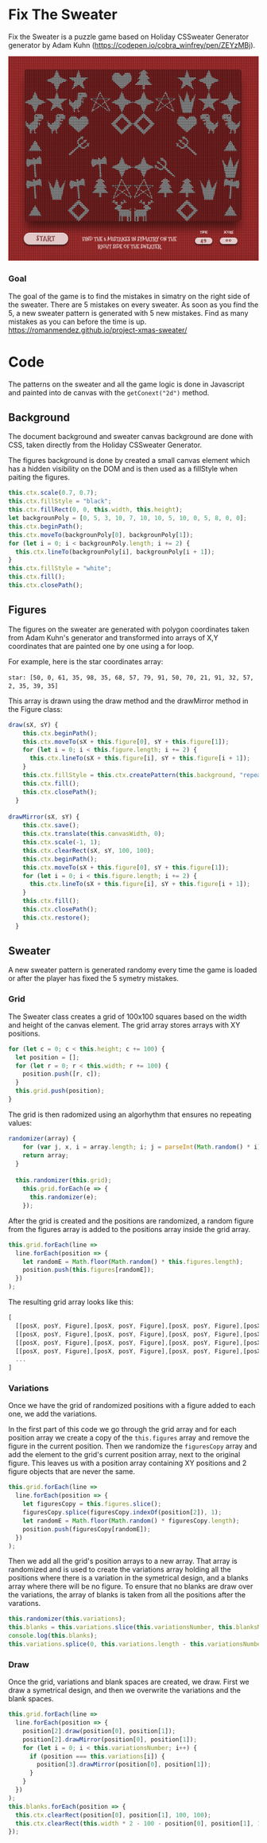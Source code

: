 # Fix The Sweater

Fix the Sweater is a puzzle game based on Holiday CSSweater Generator generator by Adam Kuhn (https://codepen.io/cobra_winfrey/pen/ZEYzMBj).

![](./code/img/intro-screenshot.png)

### Goal

The goal of the game is to find the mistakes in simatry on the right side of the sweater. There are 5 mistakes on every sweater. As soon as you find the 5, a new sweater pattern is generated with 5 new mistakes. Find as many mistakes as you can before the time is up.
https://romanmendez.github.io/project-xmas-sweater/

# Code

The patterns on the sweater and all the game logic is done in Javascript and painted into de canvas with the `getConext("2d")` method.

## Background

The document background and sweater canvas background are done with CSS, taken directly from the Holiday CSSweater Generator.

The figures background is done by created a small canvas element which has a hidden visibility on the DOM and is then used as a fillStyle when paiting the figures.

```javascript
this.ctx.scale(0.7, 0.7);
this.ctx.fillStyle = "black";
this.ctx.fillRect(0, 0, this.width, this.height);
let backgrounPoly = [0, 5, 3, 10, 7, 10, 10, 5, 10, 0, 5, 8, 0, 0];
this.ctx.beginPath();
this.ctx.moveTo(backgrounPoly[0], backgrounPoly[1]);
for (let i = 0; i < backgrounPoly.length; i += 2) {
  this.ctx.lineTo(backgrounPoly[i], backgrounPoly[i + 1]);
}
this.ctx.fillStyle = "white";
this.ctx.fill();
this.ctx.closePath();
```

## Figures

The figures on the sweater are generated with polygon coordinates taken from Adam Kuhn's generator and transformed into arrays of X,Y coordinates that are painted one by one using a for loop.

For example, here is the star coordinates array:

`star: [50, 0, 61, 35, 98, 35, 68, 57, 79, 91, 50, 70, 21, 91, 32, 57, 2, 35, 39, 35]`

This array is drawn using the draw method and the drawMirror method in the Figure class:

```javascript
draw(sX, sY) {
    this.ctx.beginPath();
    this.ctx.moveTo(sX + this.figure[0], sY + this.figure[1]);
    for (let i = 0; i < this.figure.length; i += 2) {
      this.ctx.lineTo(sX + this.figure[i], sY + this.figure[i + 1]);
    }
    this.ctx.fillStyle = this.ctx.createPattern(this.background, "repeat");
    this.ctx.fill();
    this.ctx.closePath();
  }

drawMirror(sX, sY) {
    this.ctx.save();
    this.ctx.translate(this.canvasWidth, 0);
    this.ctx.scale(-1, 1);
    this.ctx.clearRect(sX, sY, 100, 100);
    this.ctx.beginPath();
    this.ctx.moveTo(sX + this.figure[0], sY + this.figure[1]);
    for (let i = 0; i < this.figure.length; i += 2) {
      this.ctx.lineTo(sX + this.figure[i], sY + this.figure[i + 1]);
    }
    this.ctx.fill();
    this.ctx.closePath();
    this.ctx.restore();
  }
```

## Sweater

A new sweater pattern is generated randomy every time the game is loaded or after the player has fixed the 5 symetry mistakes.

### Grid

The Sweater class creates a grid of 100x100 squares based on the width and height of the canvas element. The grid array stores arrays with XY positions.

```javascript
for (let c = 0; c < this.height; c += 100) {
  let position = [];
  for (let r = 0; r < this.width; r += 100) {
    position.push([r, c]);
  }
  this.grid.push(position);
}
```

The grid is then radomized using an algorhythm that ensures no repeating values:

```javascript
randomizer(array) {
    for (var j, x, i = array.length; i; j = parseInt(Math.random() * i), x = array[--i], array[i] = array[j], array[j] = x);
    return array;
  }

  this.randomizer(this.grid);
    this.grid.forEach(e => {
      this.randomizer(e);
    });
```

After the grid is created and the positions are randomized, a random figure from the figures array is added to the positions array inside the grid array.

```javascript
this.grid.forEach(line =>
  line.forEach(position => {
    let randomE = Math.floor(Math.random() * this.figures.length);
    position.push(this.figures[randomE]);
  })
);
```

The resulting grid array looks like this:

```javascript
[
  [[posX, posY, Figure],[posX, posY, Figure],[posX, posY, Figure],[posX, posY, Figure],[posX, posY, Figure]],
  [[posX, posY, Figure],[posX, posY, Figure],[posX, posY, Figure],[posX, posY, Figure],[posX, posY, Figure]],
  [[posX, posY, Figure],[posX, posY, Figure],[posX, posY, Figure],[posX, posY, Figure],[posX, posY, Figure]],
  [[posX, posY, Figure],[posX, posY, Figure],[posX, posY, Figure],[posX, posY, Figure],[posX, posY, Figure]],
  ...
]
```

### Variations

Once we have the grid of randomized positions with a figure added to each one, we add the variations.

In the first part of this code we go through the grid array and for each position array we create a copy of the `this.figures` array and remove the figure in the current position. Then we randomize the `figuresCopy` array and add the element to the grid's current position array, next to the original figure. This leaves us with a position array containing XY positions and 2 figure objects that are never the same.

```javascript
this.grid.forEach(line =>
  line.forEach(position => {
    let figuresCopy = this.figures.slice();
    figuresCopy.splice(figuresCopy.indexOf(position[2]), 1);
    let randomE = Math.floor(Math.random() * figuresCopy.length);
    position.push(figuresCopy[randomE]);
  })
);
```

Then we add all the grid's position arrays to a new array. That array is randomized and is used to create the variations array holding all the positions where there is a variation in the symetrical design, and a blanks array where there will be no figure. To ensure that no blanks are draw over the variations, the array of blanks is taken from all the positions after the varations.

```javascript
this.randomizer(this.variations);
this.blanks = this.variations.slice(this.variationsNumber, this.blanksNumber + this.variationsNumber);
console.log(this.blanks);
this.variations.splice(0, this.variations.length - this.variationsNumber);
```

### Draw

Once the grid, variations and blank spaces are created, we draw. First we draw a symetrical design, and then we overwrite the variations and the blank spaces.

```javascript
this.grid.forEach(line =>
  line.forEach(position => {
    position[2].draw(position[0], position[1]);
    position[2].drawMirror(position[0], position[1]);
    for (let i = 0; i < this.variationsNumber; i++) {
      if (position === this.variations[i]) {
        position[3].drawMirror(position[0], position[1]);
      }
    }
  })
);
this.blanks.forEach(position => {
  this.ctx.clearRect(position[0], position[1], 100, 100);
  this.ctx.clearRect(this.width * 2 - 100 - position[0], position[1], 100, 100);
});
```

